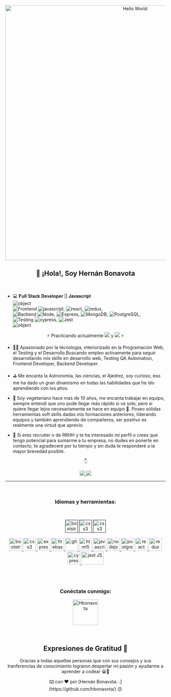 <div align="center">
   <a href="https://github.com/hbonavota" align = "center">
   <img src = "https://yihe.co/wp-content/uploads/2018/03/1_jB76MLZjiNhGSQQvxm7LSQ.gif" width = "800" alt="Hello World" align= "center"/> 
   </a>
</div>
   <h2 align= "center"> 👋 ¡Hola!, Soy Hernán Bonavota </h2>
</br>

- ‍💻 𝐅𝐮𝐥𝐥 𝐒𝐭𝐚𝐜𝐤 𝐃𝐞𝐯𝐞𝐥𝐨𝐩𝐞𝐫 || 𝐉𝐚𝐯𝐚𝐬𝐜𝐫𝐢𝐩𝐭 </br>
   ![object](https://img.shields.io/badge/%7B-%20-brightgreen) </br>
   ![Frontend](https://img.shields.io/badge/%20Frontend%20%3A-%5B%20-brightgreen)
   ![javascript](https://img.shields.io/badge/-%20Javascript-brightgreen?logo=javascript),
   ![react](https://img.shields.io/badge/%20-react.js-brightgreen?logo=react),
   ![redux](https://img.shields.io/badge/-redux%20%5D-brightgreen?logo=redux),</br>
   ![Backend](https://img.shields.io/badge/Backend%20%3A-%5B-brightgreen) 
   ![Node](https://img.shields.io/badge/-Node.js-brightgreen?logo=nodedotjs),
   ![Express](https://img.shields.io/badge/-Express.js-brightgreen?logo=express),
   ![MongoDB](https://img.shields.io/badge/-MongoDB-brightgreen?logo=mongodb),
   ![PostgreSQL](https://img.shields.io/badge/-PostgreSQL%20%5D-brightgreen?logo=postgresql),</br>
   ![Testing](https://img.shields.io/badge/Testing%20%3A-%5B-brightgreen)
   ![cypress](https://img.shields.io/badge/-Cypress-brightgreen?logo=cypress),
   ![Jest](https://img.shields.io/badge/-Jest.js%20%5D-brightgreen?logo=jest) </br>
   ![object](https://img.shields.io/badge/%20%20%20%7D-%20-brightgreen) </br>
   
<div align="center">
 ⚡ Practicando actualmente <img src ="https://img.shields.io/badge/TypeScript%20%20-%20-brightgreen?logo=typescript"> y  <img src ="https://img.shields.io/badge/GraphQL%20%20-%20-brightgreen?logo=graphql"> ⚡
</div>

- 👨‍💻 Apasionado por la técnologia, interiorizado en la Programación Web, el Testing y el Desarrollo.Buscando empleo activamente para seguir desarrollando mis skills en desarrollo web, Testing QA Automation, Frontend Developer, Backend Developer.

- ⛳ Me encanta la Astronomía, las ciencias, el Ajedrez, soy curioso, eso me ha dado un gran dinamismo en todas las habilidades que he ido aprendiendo con los años.

- 🌱 Soy vegetariano hace mas de 10 años, me encanta trabajar en equipo, siempre entendi que uno pude llegar más rápido si va solo, pero si quiere llegar lejos necesariamente se hace en equipo 💪. Poseo sólidas herramientas soft skills dadas mis formaciones anteriores, liderando equipos y también aprendiendo de compañeros, ser positivo es realmente una virtud que aprecio. 

- 💬 Si eres recruiter o de RRHH y te ha interesado mi perfil o crees que tengo potencial para sumarme a tu empresa, no dudes en ponerte en contacto, te agradeceré por tu tiempo y sin duda te responderé a la mayor brevedad posible.


 <p align="center" height="40 width="40">
👇
</p>
   
   <div align = "center">
   <a href="https://github.com/hbonavota">
      <img src="https://github-readme-stats.vercel.app/api?username=hbonavota&show_icons=true&theme=blue-green" />
      <img src="https://github-readme-stats.vercel.app/api/top-langs/?username=hbonavota&theme=blue-green" />
   </a>
   </div>
   
   ____
   
  
   <br>
<h3 align = "center"> Idiomas y herramientas: </h3>
</br>

<div> 
<p align = "center"> 
    <a href="" target="_blank"> <img src = "https://www.idiomasparaninos.com/images/es/ios-android-app-de-cuero-espanol.png" alt =" bootstrap "width =" 40 "height =" 40 "/> 
    </a> 
    <a href ="" target ="_blank "> <img src = "https://mestreacasa.gva.es/c/document_library/get_file?folderId=500022084813&name=DLFE-1860929.jpg" alt ="css3" width =" 40 "height ="40"/> 
    </a> 
   <a href ="" target ="_blank "> <img src = "https://images.vexels.com/media/users/3/164331/isolated/preview/aad83398a42c589aa011f1d9a3e8a1dc-italia-bandera-idioma-icono-c--rculo-by-vexels.png" alt ="css3" width ="40" height ="40"/> 
    </a> 
</div>

<p align = "center"> 
    <a href="https://getbootstrap.com" target="_blank"> <img src = "https://upload.wikimedia.org/wikipedia/commons/thumb/b/b2/Bootstrap_logo.svg/1200px-Bootstrap_logo.svg.png" alt =" bootstrap "width =" 40 "height =" 40 "/> 
    </a> 
    <a href =" https://www.w3schools.com/css/ "target ="_blank "> <img src = "https://upload.wikimedia.org/wikipedia/commons/thumb/d/d5/CSS3_logo_and_wordmark.svg/1200px-CSS3_logo_and_wordmark.svg.png" alt ="css3" width =" 40 "height =" 40 "/> 
    </a> 
    <a href="https://expressjs.com" target="_blank"> <img src ="https://miro.medium.com/max/456/1*Jr3NFSKTfQWRUyjblBSKeg.png" alt="express "width =" 40 "height =" 40 "/> 
    </a> 
    <a href = "https://firebase.google.com/" target ="_blank"> <img src="https://www.vectorlogo.zone/logos/firebase/firebase-icon.svg" alt = "firebase "width =" 40 "height =" 40 "/> 
    </a> 
    <a href="https://git-scm.com/" target="_blank"> <img src ="https://git-scm.com/images/logos/logomark-orange@2x.png"alt =" git "width =" 40 "height =" 40 "/> </a> <a href =" https: // www.w3.org/html/ "target ="_blank "> <img src ="https://upload.wikimedia.org/wikipedia/commons/thumb/6/61/HTML5_logo_and_wordmark.svg/768px-HTML5_logo_and_wordmark.svg.png" alt =" html5 "width =" 40 "height =" 40 "/> 
    </a> 
    <a href =" https://developer.mozilla.org/en-US/docs/Web/JavaScript "target="_ blank"> <img src ="https://i0.wp.com/www.majalasna.org/wp-content/uploads/2016/03/js-logo.png?w=500&ssl=1" alt = "javascript" width = "40" height = "40" /> 
    </a> 
    <a href="https://nodejs.org" target="_blank"> <img src = "https://upload.wikimedia.org/wikipedia/commons/d/d9/Node.js_logo.svg" alt =" nodejs "width =" 40 "height =" 40 "/> </a> <a href="https://www.postgresql.org" target="_blank"> <img src = "https://www.postgresql.org/media/img/about/press/elephant.png" alt="postgresql" width= "40" height="40" /> 
    </a> 
    <a href="https://reactjs.org/" target="_blank"> <img src = "https://encrypted-tbn0.gstatic.com/images?q=tbn:ANd9GcSI01eJWuiEoY7XWmq5MvADxR9iXDuSItTfFA&usqp=CAU" alt ="react" width =" 40 "height =" 40 "/> 
    </a> 
    <a href = "https://redux.js.org" target = "_ blank"> <img src = "https://img.stackshare.io/service/7374/react-redux.png" alt = "redux" width = "40" height = "40" /> </a> 
    <a href = "https://www.cypress.io/" target = "_ blank"> <img src = "https://res-3.cloudinary.com/crunchbase-production/image/upload/c_lpad,h_256,w_256,f_auto,q_auto:eco/q1cwqhahz7jbtfzalznd" alt = "cypress.io" width = "40" height = "40" /> 
    </a> 
    <a href = "https://jestjs.io/" target = "_ blank"> <img src = "https://jestjs.io/img/jest.png" alt = "jest JS" width = "70" height = "40" /> 
    </a> 
    
</p>
</br>
</br>
<h3 align = "center"> Conéctate conmigo: </h3>
<div align = "center">
    <p align = "center">
        <a href="https://www.linkedin.com/in/bonavota/" target="_blank"> <img align = "center" src = "https://img.pngio.com/linkedin-logo-png-images-free-download-linkedin-logo-png-612_612.png" alt ="Hbonavota" height ="80" width ="80" /> </a>
    </p>
<div>
   <br>

## Expresiones de Gratitud 🎁

<p aling ="center">
Gracias a todas aquellas personas que con sus consejos y sus tranferencias de conocimiento lograron despertar mi pasión y ayudarme a aprender a codear 😀💪  
  </br>
</p>
<p aling="center" >
⌨️ con ❤️ por [Hernán Bonavota.·.]
</br>
(https://github.com/hbonavota/) 😊
</p>
